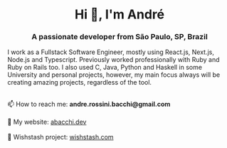 <h1 align="center">Hi 👋, I'm André</h1>
<h3 align="center">A passionate developer from São Paulo, SP, Brazil</h3>

I work as a Fullstack Software Engineer, mostly using React.js, Next.js, Node.js and Typescript. Previously worked professionally with Ruby and Ruby on Rails too. I also used C, Java, Python and Haskell in some University and personal projects, however, my main focus always will be creating amazing projects, regardless of the tool.

<br/>
📫 How to reach me: <strong>andre.rossini.bacchi@gmail.com</strong>
<br/>
<br/>
🔗 My website: <a target="_blank" href="abacchi.dev">abacchi.dev</a>
<br/>
<br/>
🔗 Wishstash project: <a target="_blank" href="wishstash.com">wishstash.com</a>
<br/>
